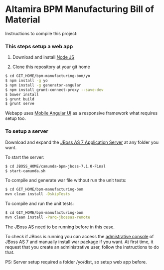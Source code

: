 Altamira BPM Manufacturing Bill of Material
===========================================

Instructions to compile this project:

### This steps setup a web app

1. Download and install [Node JS](http://nodejs.org/)

2. Clone this repository at your git home

```sh
$ cd GIT_HOME/bpm-manufacturing-bom/yo
$ npm install -g yo
$ npm install -g generator-angular
$ npm install grunt-connect-proxy --save-dev
$ bower install
$ grunt build
$ grunt serve
```

Webapp uses [Mobile Angular UI](http://mobileangularui.com/docs/) as a responsive framework what requires setup too.

### To setup a server

Download and expand the [JBoss AS 7 Application Server](http://camunda.org/release/camunda-bpm/jboss/7.1/camunda-bpm-jboss-7.1.0-Final.zip) at any folder you want.

To start the server:

```sh
$ cd JBOSS_HOME/camunda-bpm-jboss-7.1.0-Final
$ start-camunda.sh
```

To compile and generate war file without run the unit tests:

```sh
$ cd GIT_HOME/bpm-manufacturing-bom
mvn clean install -DskipTests
```

To compile and run the unit tests:

```sh
$ cd GIT_HOME/bpm-manufacturing-bom
mvn clean install -Parq-jbossas-remote
```

The JBoss AS need to be running before in this case.

To check if JBoss is running you can access the [admistrative console](http://localhost:9990) of JBoss AS 7 and manually install war package if you want. At first time, it request that you create an administrative user, follow the instructions to do that.

PS: Server setup required a folder /yo/dist, so setup web app before.

